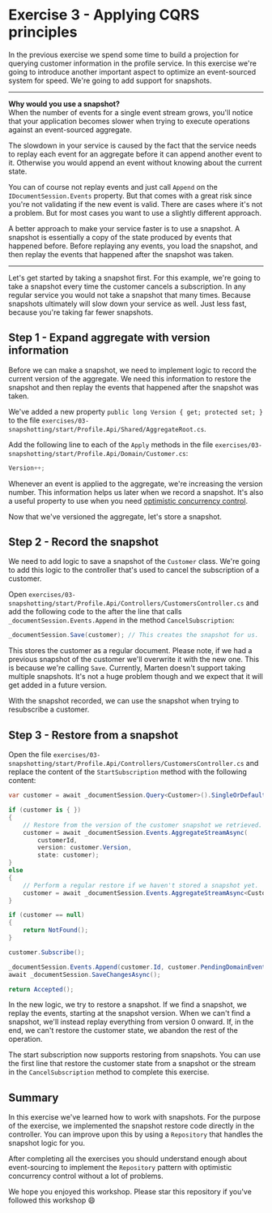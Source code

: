 # Exercise 3 - Applying CQRS principles

In the previous exercise we spend some time to build a projection for querying customer information in the profile
service. In this exercise we're going to introduce another important aspect to optimize an event-sourced system for
speed. We're going to add support for snapshots.

------------------------------------------------------------------------------------------------------------------------

**Why would you use a snapshot?**  
When the number of events for a single event stream grows, you'll notice that your application becomes slower when
trying to execute operations against an event-sourced aggregate. 

The slowdown in your service is caused by the fact that the service needs to replay each event for an aggregate before
it can append another event to it. Otherwise you would append an event without knowing about the current state.

You can of course not replay events and just call `Append` on the `IDocumentSession.Events` property. But that comes
with a great risk since you're not validating if the new event is valid. There are cases where it's not a problem. But
for most cases you want to use a slightly different approach.

A better approach to make your service faster is to use a snapshot. A snapshot is essentially a copy of the state
produced by events that happened before. Before replaying any events, you load the snapshot, and then replay the events
that happened after the snapshot was taken.

------------------------------------------------------------------------------------------------------------------------

Let's get started by taking a snapshot first. For this example, we're going to take a snapshot every time the customer
cancels a subscription. In any regular service you would not take a snapshot that many times. Because snapshots
ultimately will slow down your service as well. Just less fast, because you're taking far fewer snapshots.

## Step 1 - Expand aggregate with version information

Before we can make a snapshot, we need to implement logic to record the current version of the aggregate. We need this
information to restore the snapshot and then replay the events that happened after the snapshot was taken. 

We've added a new property `public long Version { get; protected set; }` to the file
`exercises/03-snapshotting/start/Profile.Api/Shared/AggregateRoot.cs`. 

Add the following line to each of the `Apply` methods in the file
`exercises/03-snapshotting/start/Profile.Api/Domain/Customer.cs`:

```csharp
Version++;
```

Whenever an event is applied to the aggregate, we're increasing the version number. This information helps us later when
we record a snapshot. It's also a useful property to use when you need [optimistic concurrency
control][CONCURRENCY_CONTROL].

Now that we've versioned the aggregate, let's store a snapshot.

## Step 2 - Record the snapshot

We need to add logic to save a snapshot of the `Customer` class. We're going to add this logic to the controller that's
used to cancel the subscription of a customer.

Open `exercises/03-snapshotting/start/Profile.Api/Controllers/CustomersController.cs` and add the following code to the
after the line that calls `_documentSession.Events.Append` in the method `CancelSubscription`:

```csharp
_documentSession.Save(customer); // This creates the snapshot for us.
```

This stores the customer as a regular document. Please note, if we had a previous snapshot of the customer we'll
overwrite it with the new one. This is because we're calling `Save`. Currently, Marten doesn't support taking multiple
snapshots. It's not a huge problem though and we expect that it will get added in a future version.

With the snapshot recorded, we can use the snapshot when trying to resubscribe a customer.

## Step 3 - Restore from a snapshot

Open the file `exercises/03-snapshotting/start/Profile.Api/Controllers/CustomersController.cs` and replace the content of
the `StartSubscription` method with the following content:

```csharp
var customer = await _documentSession.Query<Customer>().SingleOrDefaultAsync(x => x.Id == customerId);

if (customer is { })
{
    // Restore from the version of the customer snapshot we retrieved.
    customer = await _documentSession.Events.AggregateStreamAsync(
        customerId, 
        version: customer.Version,
        state: customer);
}
else
{
    // Perform a regular restore if we haven't stored a snapshot yet.
    customer = await _documentSession.Events.AggregateStreamAsync<Customer>(customerId);
}

if (customer == null)
{
    return NotFound();
}

customer.Subscribe();

_documentSession.Events.Append(customer.Id, customer.PendingDomainEvents);
await _documentSession.SaveChangesAsync();

return Accepted();
```

In the new logic, we try to restore a snapshot. If we find a snapshot, we replay the events, starting at the snapshot version.
When we can't find a snapshot, we'll instead replay everything from version 0 onward. If, in the end, we can't restore the customer state, we abandon the rest of the operation.

The start subscription now supports restoring from snapshots. You can use the first line that restore the customer
state from a snapshot or the stream in the `CancelSubscription` method to complete this exercise.

## Summary

In this exercise we've learned how to work with snapshots. For the purpose of the exercise, we implemented the snapshot restore code
directly in the controller. You can improve upon this by using a `Repository` that handles the snapshot logic for you. 

After completing all the exercises you should understand enough about event-sourcing to implement the `Repository` pattern with optimistic concurrency control without a lot of problems.

We hope you enjoyed this workshop. Please star this repository if you've followed this workshop :smile:

[CONCURRENCY_CONTROL]: https://martendb.io/scenarios/aggregates-events-repositories.html#scenario
